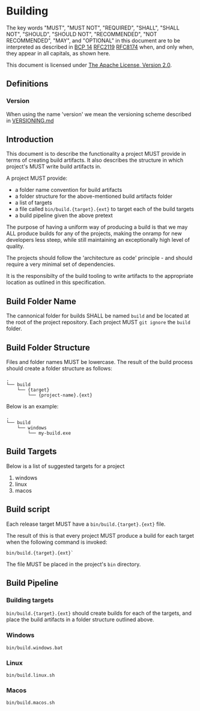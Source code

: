 # Building

The key words "MUST", "MUST NOT", "REQUIRED", "SHALL", "SHALL NOT", "SHOULD", "SHOULD NOT", "RECOMMENDED", "NOT RECOMMENDED", "MAY", and "OPTIONAL" in this document are to be interpreted as described in [BCP 14](https://tools.ietf.org/html/bcp14) [RFC2119](https://tools.ietf.org/html/rfc2119) [RFC8174](https://tools.ietf.org/html/rfc8174) when, and only when, they appear in all capitals, as shown here.

This document is licensed under [The Apache License, Version 2.0](https://www.apache.org/licenses/LICENSE-2.0.html).

## Definitions

### Version

When using the name 'version' we mean the versioning scheme described in [VERSIONING.md](VERSIONING.md)

## Introduction

This document is to describe the functionality a project MUST provide in terms of creating build artifacts. It also describes the structure in which project's MUST write build artifacts in.

A project MUST provide:

 - a folder name convention for build artifacts
 - a folder structure for the above-mentioned build artifacts folder
 - a list of targets
 - a file called `bin/build.{target}.{ext}` to target each of the build targets
 - a build pipeline given the above pretext

The purpose of having a uniform way of producing a build is that we may ALL produce builds for any of the projects, making the onramp for new developers less steep, while still maintaining an exceptionally high level of quality.

The projects should follow the 'architecture as code' principle - and should require a very minimal set of dependencies. 

It is the responsibilty of the build tooling to write artifacts to the appropriate location as outlined in this specification.

## Build Folder Name

The cannonical folder for builds SHALL be named `build` and be located at the root of the project repository.
Each project MUST `git ignore` the `build` folder.

## Build Folder Structure

Files and folder names MUST be lowercase.
The result of the build process should create a folder structure as follows:

```
.
└── build
    └── {target}
        └── {project-name}.{ext}
```


Below is an example:
```
.
└── build
    └── windows
        └── my-build.exe
```

## Build Targets

Below is a list of suggested targets for a project
1. windows
2. linux
3. macos

## Build script

Each release target MUST have a `bin/build.{target}.{ext}` file.

The result of this is that every project MUST produce a build for each target when the following command is invoked:

```
bin/build.{target}.{ext}`
```

The file MUST be placed in the project's `bin` directory.

## Build Pipeline

### Building targets

`bin/build.{target}.{ext}` should create builds for each of the targets, and place the build artifacts in a folder structure outlined above.

### Windows

```
bin/build.windows.bat
```

### Linux

```
bin/build.linux.sh
```

### Macos

```
bin/build.macos.sh
```
